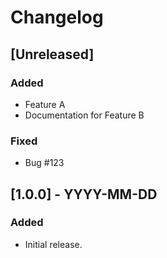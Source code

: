 # Changelog

## [Unreleased]
### Added
- Feature A
- Documentation for Feature B

### Fixed
- Bug #123

## [1.0.0] - YYYY-MM-DD
### Added
- Initial release.
